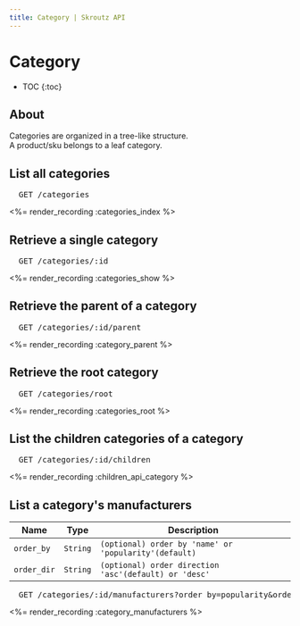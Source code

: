 ```yaml
---
title: Category | Skroutz API
---
```


# Category

* TOC
{:toc}

## About

Categories are organized in a tree-like structure.  
A product/sku belongs to a leaf category.

## List all categories

<pre class="terminal">
  GET /categories
</pre>

<%= render_recording :categories_index %>

## Retrieve a single category

<pre class="terminal">
  GET /categories/:id
</pre>

<%= render_recording :categories_show %>

## Retrieve the parent of a category

<pre class="terminal">
  GET /categories/:id/parent
</pre>

<%= render_recording :category_parent %>

## Retrieve the root category

<pre class="terminal">
  GET /categories/root
</pre>

<%= render_recording :categories_root %>

## List the children categories of a category

<pre class="terminal">
  GET /categories/:id/children
</pre>

<%= render_recording :children_api_category %>

## List a category's manufacturers

Name | Type | Description
-----| -----| -----------
`order_by` | `String` | `(optional) order by 'name' or 'popularity'(default)`
`order_dir` | `String` | `(optional) order direction 'asc'(default) or 'desc'`


<pre class="terminal">
  GET /categories/:id/manufacturers?order_by=popularity&order_dir=desc
</pre>

<%= render_recording :category_manufacturers %>
